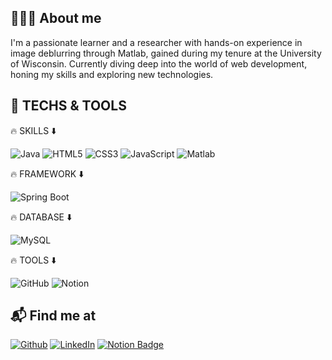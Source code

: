 ## 🙋🏻‍♂️ About me

I'm a passionate learner and a researcher with hands-on experience in image deblurring through Matlab, gained during my tenure at the University of Wisconsin. Currently diving deep into the world of web development, honing my skills and exploring new technologies.

## 🚀 TECHS & TOOLS

🔥 SKILLS ⬇️

![Java](https://img.shields.io/badge/Java-007396?style=flat-square&logo=java&logoColor=white)
![HTML5](https://img.shields.io/badge/HTML5-E34F26?style=flat-square&logo=html5&logoColor=white)
![CSS3](https://img.shields.io/badge/CSS3-1572B6?style=flat-square&logo=css3)
![JavaScript](https://img.shields.io/badge/JavaScript-F7DF1E?style=flat-square&logo=javascript&logoColor=white)
![Matlab](https://img.shields.io/badge/Matlab-0076A8?style=flat-square&logo=mathworks&logoColor=white&color=green)

🔥 FRAMEWORK ⬇️

![Spring Boot](https://img.shields.io/badge/Spring%20Boot-6DB33F?style=flat-square&logo=spring-boot&logoColor=white)

🔥 DATABASE ⬇️

![MySQL](https://img.shields.io/badge/MySQL-white?style=flat-square&logo=mysql)

🔥 TOOLS ⬇️

![GitHub](https://img.shields.io/badge/GitHub-181717?style=flat-square&logo=github)
![Notion](https://img.shields.io/badge/Notion-181717?style=flat-square&logo=Notion&logoColor=white)

## 📬 Find me at

[![Github](https://img.shields.io/badge/GitHub-181717?style=flat-square&logo=github)](https://github.com/Jungwoo-Ryu)
[![LinkedIn](https://img.shields.io/badge/LinkedIn-0077B5?style=flat-square&logo=linkedin&logoColor=white)](https://www.linkedin.com/in/jungwoo-ryu-6375a6211/)
[![Notion Badge](https://img.shields.io/badge/Notion-000000?style=for-the-badge&logo=notion&logoColor=white)](https://www.notion.so/Portfolio-13200f1f8ff7455c9913715ef4e784de)


